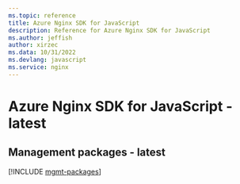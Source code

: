 ```yaml
---
ms.topic: reference
title: Azure Nginx SDK for JavaScript
description: Reference for Azure Nginx SDK for JavaScript
ms.author: jeffish
author: xirzec
ms.data: 10/31/2022
ms.devlang: javascript
ms.service: nginx
---
```

# Azure Nginx SDK for JavaScript - latest

## Management packages - latest
[!INCLUDE [mgmt-packages](nginx-mgmt-index.md)]